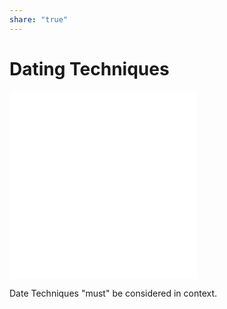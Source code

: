 ```yaml
---  
share: "true"  
---  
```

# Dating Techniques  
  
![Relative Dating](./Relative%20Dating.md)  
![Absolute Dating](./Absolute%20Dating.md)  
  
Date Techniques "must" be considered in context. 